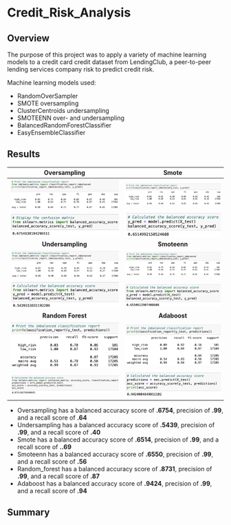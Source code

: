 # Credit_Risk_Analysis
## Overview
The purpose of this project was to apply a variety of machine learning models to a credit card credit dataset from LendingClub, a peer-to-peer lending services company risk to predict credit risk.

Machine learning models used:
* RandomOverSampler
* SMOTE oversampling
* ClusterCentroids undersampling
* SMOTEENN over- and undersampling
* BalancedRandomForestClassifier
* EasyEnsembleClassifier

## Results

| **Oversampling** | **Smote** |
|:----------------:|:---------:|
| ![oversampling](images/oversampling.png) | ![smote](images/smote.png) |
| ![over_score](images/over_score.png) | ![smote_score](images/smote_score.png) |
| **Undersampling** | **Smoteenn** |
| ![undersampling](images/undersampling.png) | ![smoteenn](images/smoteenn.png) |
| ![under_score](images/under_score.png) | ![smoteenn_score](images/smoteenn_score.png) |
| **Random Forest** | **Adaboost** |
| ![random_forest](images/random_forest.png) | ![adaboost](images/adaboost.png) |
| ![forest_score](images/forest_score.png) | ![adaboost_score](images/adaboost_score.png) |

- Oversampling has a balanced accuracy score of **.6754**, precision of **.99**, and a recall score of **.64**
- Undersampling has a balanced accuracy score of **.5439**, precision of **.99**, and a recall score of **.40**
- Smote has a balanced accuracy score of **.6514**, precision of **.99**, and a recall score of **..69**
- Smoteenn has a balanced accuracy score of **.6550**, precision of **.99**, and a recall score of **.56**
- Random_forest has a balanced accuracy score of **.8731**, precision of **.99**, and a recall score of **.87**
- Adaboost has a balanced accuracy score of **.9424**, precision of **.99**, and a recall score of **.94**

## Summary